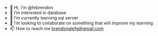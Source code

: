 - 👋 Hi, I’m @febrendon
- 👀 I’m interested in database   
- 🌱 I’m currently learning sql server
- 💞️ I’m looking to collaborate on something that will improve my learning
- 📫 How to reach me brendonalefg@gmail.com

<!---
febrendon/febrendon is a ✨ special ✨ repository because its `README.md` (this file) appears on your GitHub profile.
You can click the Preview link to take a look at your changes.
--->
